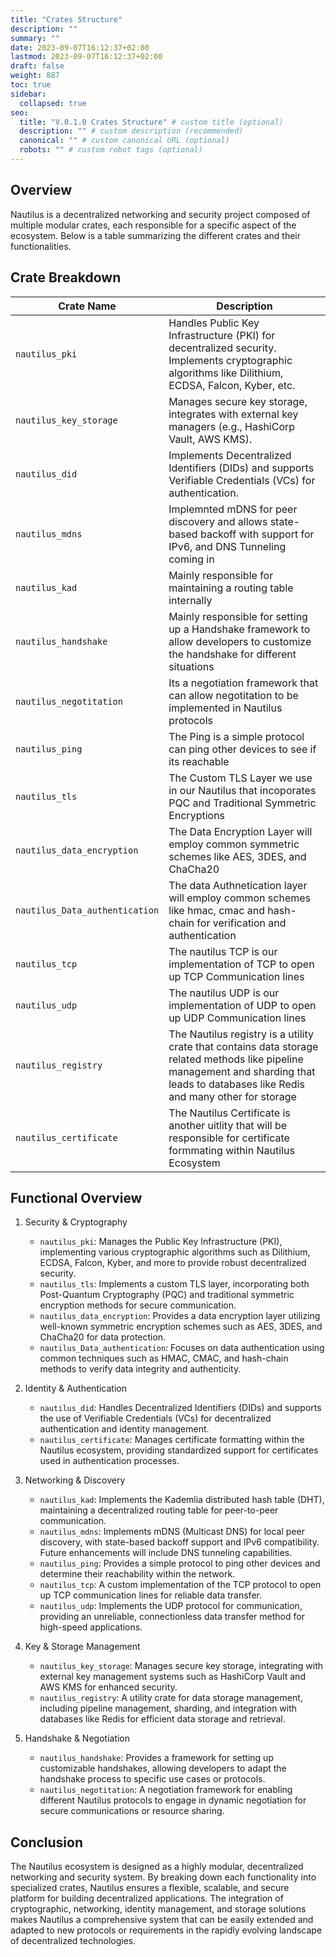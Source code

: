 ```yaml
---
title: "Crates Structure"
description: ""
summary: ""
date: 2023-09-07T16:12:37+02:00
lastmod: 2023-09-07T16:12:37+02:00
draft: false
weight: 887
toc: true
sidebar:
  collapsed: true
seo:
  title: "V.0.1.0 Crates Structure" # custom title (optional)
  description: "" # custom description (recommended)
  canonical: "" # custom canonical URL (optional)
  robots: "" # custom robot tags (optional)
---
```



## Overview

Nautilus is a decentralized networking and security project composed of multiple modular crates, each responsible for a specific aspect of the ecosystem. Below is a table summarizing the different crates and their functionalities.

## Crate Breakdown

| Crate Name              | Description |
|-------------------------|-------------|
| `nautilus_pki`         | Handles Public Key Infrastructure (PKI) for decentralized security. Implements cryptographic algorithms like Dilithium, ECDSA, Falcon, Kyber, etc. |
| `nautilus_key_storage` | Manages secure key storage, integrates with external key managers (e.g., HashiCorp Vault, AWS KMS). |
| `nautilus_did`        | Implements Decentralized Identifiers (DIDs) and supports Verifiable Credentials (VCs) for authentication. |
| `nautilus_mdns` | Implemnted mDNS for peer discovery and allows state-based backoff with support for IPv6, and DNS Tunneling coming in |
| `nautilus_kad` | Mainly responsible for maintaining a routing table internally |
| `nautilus_handshake` | Mainly responsible for setting up a Handshake framework to allow developers to customize the handshake for different situations |
| `nautilus_negotitation` | Its a negotiation framework that can allow negotitation to be implemented in Nautilus protocols |
| `nautilus_ping` | The Ping is a simple protocol can ping other devices to see if its reachable |
| `nautilus_tls` | The Custom TLS Layer we use in our Nautilus that incoporates PQC and Traditional Symmetric Encryptions |
| `nautilus_data_encryption` | The Data Encryption Layer will employ common symmetric schemes like AES, 3DES, and ChaCha20 |
| `nautilus_Data_authentication` | The data Authnetication layer will employ common schemes like hmac, cmac and hash-chain for verification and authentication |
| `nautilus_tcp` | The nautilus TCP is our implementation of TCP to open up TCP Communication lines |
| `nautilus_udp` | The nautilus UDP is our implementation of UDP to open up UDP Communication lines |
| `nautilus_registry` | The Nautilus registry is a utility crate that contains data storage related methods like pipeline management and sharding that leads to databases like Redis and many other for storage |
| `nautilus_certificate` | The Nautilus Certificate is another uitlity that will be responsible for certificate formmating within Nautilus Ecosystem |

## Functional Overview

1. Security & Cryptography

   - `nautilus_pki`: Manages the Public Key Infrastructure (PKI), implementing various cryptographic algorithms such as Dilithium, ECDSA, Falcon, Kyber, and more to provide robust decentralized security.
   - `nautilus_tls`: Implements a custom TLS layer, incorporating both Post-Quantum Cryptography (PQC) and traditional symmetric encryption methods for secure communication.
   - `nautilus_data_encryption`: Provides a data encryption layer utilizing well-known symmetric encryption schemes such as AES, 3DES, and ChaCha20 for data protection.
   - `nautilus_Data_authentication`: Focuses on data authentication using common techniques such as HMAC, CMAC, and hash-chain methods to verify data integrity and authenticity.

2. Identity & Authentication

   - `nautilus_did`: Handles Decentralized Identifiers (DIDs) and supports the use of Verifiable Credentials (VCs) for decentralized authentication and identity management.
   - `nautilus_certificate`: Manages certificate formatting within the Nautilus ecosystem, providing standardized support for certificates used in authentication processes.

3. Networking & Discovery

   - `nautilus_kad`: Implements the Kademlia distributed hash table (DHT), maintaining a decentralized routing table for peer-to-peer communication.
   - `nautilus_mdns`: Implements mDNS (Multicast DNS) for local peer discovery, with state-based backoff support and IPv6 compatibility. Future enhancements will include DNS tunneling capabilities.
   - `nautilus_ping`: Provides a simple protocol to ping other devices and determine their reachability within the network.
   - `nautilus_tcp`: A custom implementation of the TCP protocol to open up TCP communication lines for reliable data transfer.
   - `nautilus_udp`: Implements the UDP protocol for communication, providing an unreliable, connectionless data transfer method for high-speed applications.

4. Key & Storage Management

   - `nautilus_key_storage`: Manages secure key storage, integrating with external key management systems such as HashiCorp Vault and AWS KMS for enhanced security.
   - `nautilus_registry`: A utility crate for data storage management, including pipeline management, sharding, and integration with databases like Redis for efficient data storage and retrieval.

5. Handshake & Negotiation

   - `nautilus_handshake`: Provides a framework for setting up customizable handshakes, allowing developers to adapt the handshake process to specific use cases or protocols.
   - `nautilus_negotitation`: A negotiation framework for enabling different Nautilus protocols to engage in dynamic negotiation for secure communications or resource sharing.

## Conclusion

The Nautilus ecosystem is designed as a highly modular, decentralized networking and security system. By breaking down each functionality into specialized crates, Nautilus ensures a flexible, scalable, and secure platform for building decentralized applications. The integration of cryptographic, networking, identity management, and storage solutions makes Nautilus a comprehensive system that can be easily extended and adapted to new protocols or requirements in the rapidly evolving landscape of decentralized technologies.
